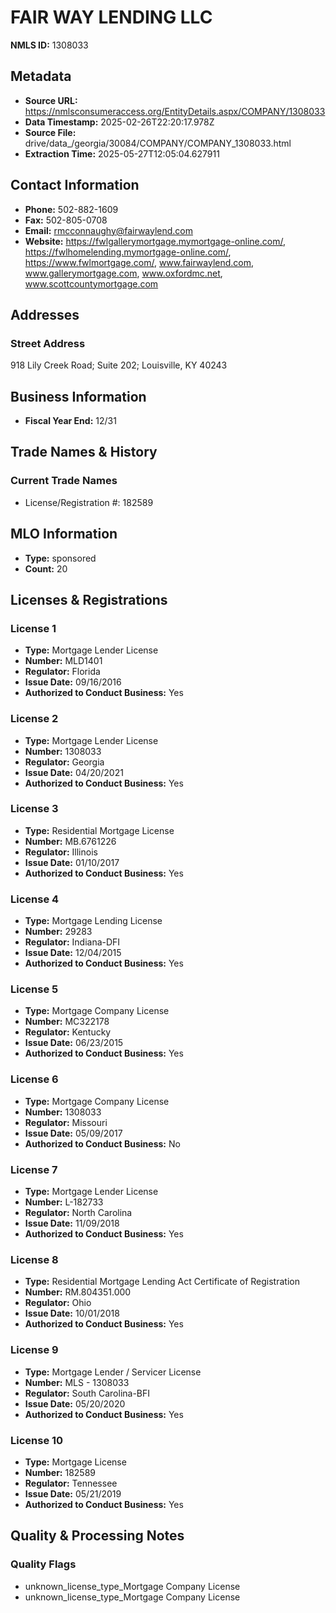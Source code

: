 # FAIR WAY LENDING LLC

**NMLS ID:** 1308033

## Metadata
- **Source URL:** https://nmlsconsumeraccess.org/EntityDetails.aspx/COMPANY/1308033
- **Data Timestamp:** 2025-02-26T22:20:17.978Z
- **Source File:** drive/data_/georgia/30084/COMPANY/COMPANY_1308033.html
- **Extraction Time:** 2025-05-27T12:05:04.627911

## Contact Information
- **Phone:** 502-882-1609
- **Fax:** 502-805-0708
- **Email:** rmcconnaughy@fairwaylend.com
- **Website:** https://fwlgallerymortgage.mymortgage-online.com/, https://fwlhomelending.mymortgage-online.com/, https://www.fwlmortgage.com/, www.fairwaylend.com, www.gallerymortgage.com, www.oxfordmc.net, www.scottcountymortgage.com

## Addresses
### Street Address
918 Lily Creek Road; Suite 202; Louisville, KY 40243

## Business Information
- **Fiscal Year End:** 12/31

## Trade Names & History
### Current Trade Names
- License/Registration #: 182589

## MLO Information
- **Type:** sponsored
- **Count:** 20

## Licenses & Registrations

### License 1
- **Type:** Mortgage Lender License
- **Number:** MLD1401
- **Regulator:** Florida
- **Issue Date:** 09/16/2016
- **Authorized to Conduct Business:** Yes

### License 2
- **Type:** Mortgage Lender License
- **Number:** 1308033
- **Regulator:** Georgia
- **Issue Date:** 04/20/2021
- **Authorized to Conduct Business:** Yes

### License 3
- **Type:** Residential Mortgage License
- **Number:** MB.6761226
- **Regulator:** Illinois
- **Issue Date:** 01/10/2017
- **Authorized to Conduct Business:** Yes

### License 4
- **Type:** Mortgage Lending License
- **Number:** 29283
- **Regulator:** Indiana-DFI
- **Issue Date:** 12/04/2015
- **Authorized to Conduct Business:** Yes

### License 5
- **Type:** Mortgage Company License
- **Number:** MC322178
- **Regulator:** Kentucky
- **Issue Date:** 06/23/2015
- **Authorized to Conduct Business:** Yes

### License 6
- **Type:** Mortgage Company License
- **Number:** 1308033
- **Regulator:** Missouri
- **Issue Date:** 05/09/2017
- **Authorized to Conduct Business:** No

### License 7
- **Type:** Mortgage Lender License
- **Number:** L-182733
- **Regulator:** North Carolina
- **Issue Date:** 11/09/2018
- **Authorized to Conduct Business:** Yes

### License 8
- **Type:** Residential Mortgage Lending Act Certificate of Registration
- **Number:** RM.804351.000
- **Regulator:** Ohio
- **Issue Date:** 10/01/2018
- **Authorized to Conduct Business:** Yes

### License 9
- **Type:** Mortgage Lender / Servicer License
- **Number:** MLS - 1308033
- **Regulator:** South Carolina-BFI
- **Issue Date:** 05/20/2020
- **Authorized to Conduct Business:** Yes

### License 10
- **Type:** Mortgage License
- **Number:** 182589
- **Regulator:** Tennessee
- **Issue Date:** 05/21/2019
- **Authorized to Conduct Business:** Yes

## Quality & Processing Notes
### Quality Flags
- unknown_license_type_Mortgage Company License
- unknown_license_type_Mortgage Company License
